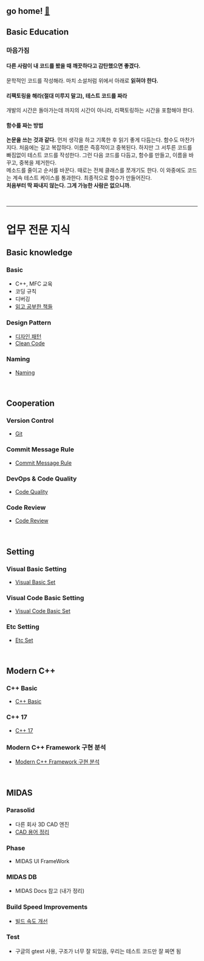 
## go home! [:house_with_garden:](https://github.com/wnsgml972/midas_log)

## Basic Education

### 마음가짐

#### 다른 사람이 내 코드를 봤을 때 깨끗하다고 감탄했으면 좋겠다.

문학적인 코드를 작성해라. 마치 소설처럼 위에서 아래로 **읽혀야 한다.**

#### 리팩토링을 해라(절대 미루지 말고), 테스트 코드를 짜라

개발의 시간은 돌아가는데 까지의 시간이 아니라, 리팩토링하는 시간을 포함해야 한다.

#### 함수를 짜는 방법

**논문을 쓰는 것과 같다.** 먼저 생각을 하고 기록한 후 읽기 좋게 다듬는다. 함수도 마찬가지다. 처음에는 길고 복잡하다. 이름은 즉흥적이고 중복된다. 하지만 그 서투른 코드를 빠짐없이 테스트 코드를 작성한다. 그런 다음 코드를 다듬고, 함수를 만들고, 이름을 바꾸고, 중복을 제거한다. <br/>
메소드를 줄이고 순서를 바꾼다. 때로는 전체 클래스를 쪼개기도 한다. 이 와중에도 코드는 계속 테스트 케이스를 통과한다. 최종적으로 함수가 만들어진다. <br/>
**처음부터 딱 짜내지 않는다. 그게 가능한 사람은 없으니까.**

<br/><hr/>

# 업무 전문 지식

## Basic knowledge

### Basic
* C++, MFC 교육
* 코딩 규칙
* 디버깅
* [읽고 공부한 책들](/contents/BasicEducation/Book.md)

### Design Pattern
* [디자인 패턴](/contents/BasicEducation/DesignPattern.md)
* [Clean Code](/contents/BasicEducation/CleanCode.md)

### Naming
* [Naming](/contents/BasicEducation/Naming.md)



<br/>

## Cooperation

### Version Control
* [Git](/contents/BasicEducation/Git.md)

### Commit Message Rule
* [Commit Message Rule](/contents/BasicEducation/commit.md)

### DevOps & Code Quality
* [Code Quality](/contents/BasicEducation/CodeQuality.md)

### Code Review
* [Code Review](/contents/BasicEducation/CodeReview.md)


<br/>

## Setting

### Visual Basic Setting
* [Visual Basic Set](/contents/BasicEducation/VisualBasicSet.md)

### Visual Code Basic Setting
* [Visual Code Basic Set](/contents/BasicEducation/VisualCodeBasicSet.md)

### Etc Setting
* [Etc Set](/contents/BasicEducation/EtcSet.md)


<br/>

## Modern C++

### C++ Basic
* [C++ Basic](/contents/BasicEducation/CppBasic.md)

### C++ 17
* [C++ 17](/contents/BasicEducation/cpp17.md)

### Modern C++ Framework 구현 분석
* [Modern C++ Framework 구현 분석](/contents/BasicEducation/framework.md)



<br/>

## MIDAS

### Parasolid
* 다른 회사 3D CAD 엔진
* [CAD 용어 정리](/contents/BasicEducation/cad.md)

### Phase
* MIDAS UI FrameWork

### MIDAS DB
* MIDAS Docs 참고 (내가 정리)

### Build Speed Improvements
* [빌드 속도 개선](/contents/BasicEducation/Build.md)

### Test
* 구글의 gtest 사용, 구조가 너무 잘 되있음, 우리는 테스트 코드만 잘 짜면 됨


